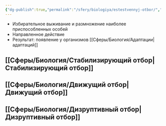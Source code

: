 ```yaml
---
{"dg-publish":true,"permalink":"/sfery/biologiya/estestvennyj-otbor/","tags":["Эволюция"]}
---
```


- Избирательное выживание и размножение наиболее приспособленных особей 
- Направленное действие 
- Результат: появление у организмов [[Сферы/Биология/Адаптации\|адаптаций]] 
## [[Сферы/Биология/Стабилизирующий отбор\|Стабилизирующий отбор]]
## [[Сферы/Биология/Движущий отбор\|Движущий отбор]]
## [[Сферы/Биология/Дизруптивный отбор\|Дизруптивный отбор]] 